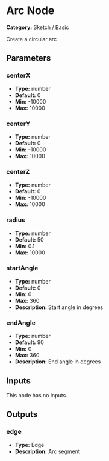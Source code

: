 
# Arc Node

**Category:** Sketch / Basic

Create a circular arc

## Parameters


### centerX
- **Type:** number
- **Default:** 0
- **Min:** -10000
- **Max:** 10000



### centerY
- **Type:** number
- **Default:** 0
- **Min:** -10000
- **Max:** 10000



### centerZ
- **Type:** number
- **Default:** 0
- **Min:** -10000
- **Max:** 10000



### radius
- **Type:** number
- **Default:** 50
- **Min:** 0.1
- **Max:** 10000



### startAngle
- **Type:** number
- **Default:** 0
- **Min:** 0
- **Max:** 360
- **Description:** Start angle in degrees


### endAngle
- **Type:** number
- **Default:** 90
- **Min:** 0
- **Max:** 360
- **Description:** End angle in degrees


## Inputs

This node has no inputs.

## Outputs


### edge
- **Type:** Edge
- **Description:** Arc segment



